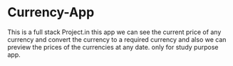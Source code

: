 # Currency-App
This is a full stack Project.in this app we can see the current price of any currency and convert the currency to a required currency and also we can preview the prices of the currencies at any date. only for study purpose app.
